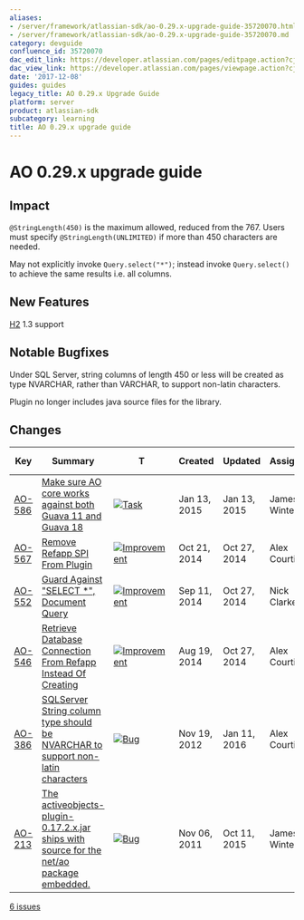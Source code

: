 ```yaml
---
aliases:
- /server/framework/atlassian-sdk/ao-0.29.x-upgrade-guide-35720070.html
- /server/framework/atlassian-sdk/ao-0.29.x-upgrade-guide-35720070.md
category: devguide
confluence_id: 35720070
dac_edit_link: https://developer.atlassian.com/pages/editpage.action?cjm=wozere&pageId=35720070
dac_view_link: https://developer.atlassian.com/pages/viewpage.action?cjm=wozere&pageId=35720070
date: '2017-12-08'
guides: guides
legacy_title: AO 0.29.x Upgrade Guide
platform: server
product: atlassian-sdk
subcategory: learning
title: AO 0.29.x upgrade guide
---
```

# AO 0.29.x upgrade guide

## Impact

`@StringLength(450)` is the maximum allowed, reduced from the 767. Users must specify `@StringLength(UNLIMITED)` if more than 450 characters are needed.

May not explicitly invoke `Query.select("*")`; instead invoke `Query.select()` to achieve the same results i.e. all columns.

## New Features

<a href="http://h2database.com/" class="external-link">H2</a> 1.3 support

## Notable Bugfixes

Under SQL Server, string columns of length 450 or less will be created as type NVARCHAR, rather than VARCHAR, to support non-latin characters.

Plugin no longer includes java source files for the library.

## Changes

| Key                                                                                                    | Summary                                                                                                                                                                                  | T                                                                                                                                                                                                                                                                                   | Created      | Updated      | Assignee      | Reporter      | P                                                                                                                                                | Status   | Resolution | Fix Version/S                 |
|--------------------------------------------------------------------------------------------------------|------------------------------------------------------------------------------------------------------------------------------------------------------------------------------------------|-------------------------------------------------------------------------------------------------------------------------------------------------------------------------------------------------------------------------------------------------------------------------------------|--------------|--------------|---------------|---------------|--------------------------------------------------------------------------------------------------------------------------------------------------|----------|------------|-------------------------------|
| <a href="https://ecosystem.atlassian.net/browse/AO-586?src=confmacro" class="external-link">AO-586</a> | <a href="https://ecosystem.atlassian.net/browse/AO-586?src=confmacro" class="external-link">Make sure AO core works against both Guava 11 and Guava 18</a>                               | <a href="https://ecosystem.atlassian.net/browse/AO-586?src=confmacro" class="external-link"><img src="https://ecosystem.atlassian.net/secure/viewavatar?size=xsmall&amp;avatarId=15318&amp;avatarType=issuetype" alt="Task" class="icon confluence-external-resource" /></a>        | Jan 13, 2015 | Jan 13, 2015 | James Winters | James Winters | <img src="https://ecosystem.atlassian.net/images/icons/priorities/major.svg" alt="Major" class="icon confluence-external-resource" width="16" /> | RESOLVED | Fixed      | 0.29.2                        |
| <a href="https://ecosystem.atlassian.net/browse/AO-567?src=confmacro" class="external-link">AO-567</a> | <a href="https://ecosystem.atlassian.net/browse/AO-567?src=confmacro" class="external-link">Remove Refapp SPI From Plugin</a>                                                            | <a href="https://ecosystem.atlassian.net/browse/AO-567?src=confmacro" class="external-link"><img src="https://ecosystem.atlassian.net/secure/viewavatar?size=xsmall&amp;avatarId=15310&amp;avatarType=issuetype" alt="Improvement" class="icon confluence-external-resource" /></a> | Oct 21, 2014 | Oct 27, 2014 | Alex Courtis  | Alex Courtis  | <img src="https://ecosystem.atlassian.net/images/icons/priorities/minor.svg" alt="Minor" class="icon confluence-external-resource" />            | RESOLVED | Fixed      | 0.29.1                        |
| <a href="https://ecosystem.atlassian.net/browse/AO-552?src=confmacro" class="external-link">AO-552</a> | <a href="https://ecosystem.atlassian.net/browse/AO-552?src=confmacro" class="external-link">Guard Against &quot;SELECT *&quot;, Document Query</a>                                       | <a href="https://ecosystem.atlassian.net/browse/AO-552?src=confmacro" class="external-link"><img src="https://ecosystem.atlassian.net/secure/viewavatar?size=xsmall&amp;avatarId=15310&amp;avatarType=issuetype" alt="Improvement" class="icon confluence-external-resource" /></a> | Sep 11, 2014 | Oct 27, 2014 | Nick Clarke   | Alex Courtis  | <img src="https://ecosystem.atlassian.net/images/icons/priorities/minor.svg" alt="Minor" class="icon confluence-external-resource" />            | RESOLVED | Fixed      | 0.29.1                        |
| <a href="https://ecosystem.atlassian.net/browse/AO-546?src=confmacro" class="external-link">AO-546</a> | <a href="https://ecosystem.atlassian.net/browse/AO-546?src=confmacro" class="external-link">Retrieve Database Connection From Refapp Instead Of Creating</a>                             | <a href="https://ecosystem.atlassian.net/browse/AO-546?src=confmacro" class="external-link"><img src="https://ecosystem.atlassian.net/secure/viewavatar?size=xsmall&amp;avatarId=15310&amp;avatarType=issuetype" alt="Improvement" class="icon confluence-external-resource" /></a> | Aug 19, 2014 | Oct 27, 2014 | Alex Courtis  | Alex Courtis  | <img src="https://ecosystem.atlassian.net/images/icons/priorities/major.svg" alt="Major" class="icon confluence-external-resource" />            | RESOLVED | Fixed      | 0.29.1                        |
| <a href="https://ecosystem.atlassian.net/browse/AO-386?src=confmacro" class="external-link">AO-386</a> | <a href="https://ecosystem.atlassian.net/browse/AO-386?src=confmacro" class="external-link">SQLServer String column type should be NVARCHAR to support non-latin characters</a>          | <a href="https://ecosystem.atlassian.net/browse/AO-386?src=confmacro" class="external-link"><img src="https://ecosystem.atlassian.net/secure/viewavatar?size=xsmall&amp;avatarId=15303&amp;avatarType=issuetype" alt="Bug" class="icon confluence-external-resource" /></a>         | Nov 19, 2012 | Jan 11, 2016 | Alex Courtis  | Tim Pettersen | <img src="https://ecosystem.atlassian.net/images/icons/priorities/critical.svg" alt="Critical" class="icon confluence-external-resource" />      | RESOLVED | Fixed      | 0.29.1                        |
| <a href="https://ecosystem.atlassian.net/browse/AO-213?src=confmacro" class="external-link">AO-213</a> | <a href="https://ecosystem.atlassian.net/browse/AO-213?src=confmacro" class="external-link">The activeobjects-plugin-0.17.2.x.jar ships with source for the net/ao package embedded.</a> | <a href="https://ecosystem.atlassian.net/browse/AO-213?src=confmacro" class="external-link"><img src="https://ecosystem.atlassian.net/secure/viewavatar?size=xsmall&amp;avatarId=15303&amp;avatarType=issuetype" alt="Bug" class="icon confluence-external-resource" /></a>         | Nov 06, 2011 | Oct 11, 2015 | James Winters | Brenden Bain  | <img src="https://ecosystem.atlassian.net/images/icons/priorities/major.svg" alt="Major" class="icon confluence-external-resource" />            | RESOLVED | Fixed      | 1.0.1, 1.1.0, 0.28.14, 0.29.4 |

<a href="https://ecosystem.atlassian.net/secure/IssueNavigator.jspa?reset=true&amp;jqlQuery=project+%3D+AO+AND+fixVersion+in+%280.29.1%2C+0.29.2%2C+0.29.3%2C+0.29.4%29+&amp;src=confmacro" class="external-link" title="View all matching issues in JIRA.">6 issues</a>
